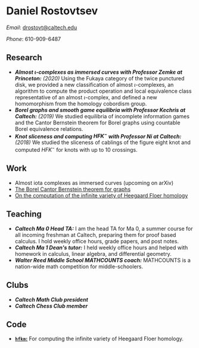 # Daniel Rostovtsev

*Email*: drostovt@caltech.edu

*Phone*: 610-909-6487

## Research

- ***Almost $\iota$-complexes as immersed curves with Professor Zemke at Princeton:*** *(2020)* 
  Using the Fukaya category of the twice punctured disk, we provided a new classification of almost $\iota$-complexes, an algorithm to compute the product operation and local equivalence class representative of an almost $\iota$-complex, and defined a new homomorphism from the homology cobordism group. 
- ***Borel graphs and smooth game equilibria with Professor Kechris at Caltech:*** *(2019)*
  We studied equilibria of incomplete information games and the Cantor Bernstein theorem for Borel graphs using countable Borel equivalence relations. 
- ***Knot sliceness and computing $HFK^-$ with Professor Ni at Caltech:*** *(2018)* 
  We studied the sliceness of cablings of the figure eight knot and computed $HFK^-$ for knots with up to 10 crossings. 

## Work

- Almost iota complexes as immersed curves (upcoming on arXiv)
- [The Borel Cantor Bernstein theorem for graphs](works/borel_cantor_bernstein.pdf)
- [On the computation of the infinite variety of Heegaard Floer homology](works/surf2018.pdf)

## Teaching

- ***Caltech Ma 0 Head TA:***
  I am the head TA for Ma 0, a summer course for all incoming freshman at Caltech, preparing them for proof based calculus. I hold weekly office hours, grade papers, and post notes. 
- ***Caltech Ma 1 Dean's tutor:***
  I held weekly office hours and helped with homework in calculus, linear algebra, and differential geometry.
- ***Walter Reed Middle School MATHCOUNTS coach:***
  MATHCOUNTS is a nation-wide math competition for middle-schoolers. 

## Clubs

- ***Caltech Math Club president***
- ***Caltech Chess Club member***

## Code

- [**`hfkm`:**](https://github.com/danrotsy/hfkm)
  For computing the infinite variety of Heegaard Floer homology.